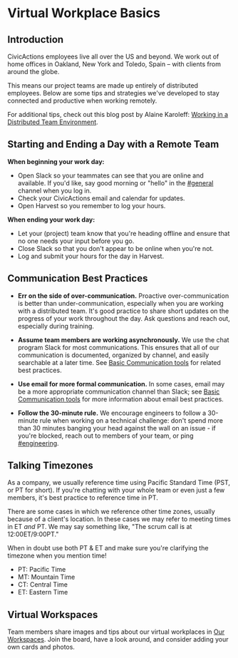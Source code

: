 # Virtual Workplace Basics

## Introduction

CivicActions employees live all over the US and beyond. We work out of home offices in Oakland, New York and Toledo, Spain – with clients from around the globe.

This means our project teams are made up entirely of distributed employees. Below are some tips and strategies we've developed to stay connected and productive when working remotely.

For additional tips, check out this blog post by Alaine Karoleff: [Working in a Distributed Team Environment](https://civicactions.com/blog/working-in-a-distributed-team-environment/).

## Starting and Ending a Day with a Remote Team

**When beginning your work day:**

* Open Slack so your teammates can see that you are online and available. If you'd like, say good morning or "hello" in the [#general](https://civicactions.slack.com/messages/general/) channel when you log in.
* Check your CivicActions email and calendar for updates.
* Open Harvest so you remember to log your hours.

**When ending your work day:**

* Let your (project) team know that you're heading offline and ensure that no one needs your input before you go.
* Close Slack so that you don't appear to be online when you're not.
* Log and submit your hours for the day in Harvest.

## Communication Best Practices

* **Err on the side of over-communication.** Proactive over-communication is better than under-communication, especially when you are working with a distributed team. It's good practice to share short updates on the progress of your work throughout the day. Ask questions and reach out, especially during training.


* **Assume team members are working asynchronously.** We use the chat program Slack for most communications. This ensures that all of our communication is documented, organized by channel, and easily searchable at a later time. See [Basic Communication tools](tools/basic-communication-tools.md) for related best practices.

* **Use email for more formal communication.** In some cases, email may be a more appropriate communication channel than Slack; see [Basic Communication tools](tools/basic-communication-tools.md) for more information about email best practices.

* **Follow the 30-minute rule.** We encourage engineers to follow a 30-minute rule when working on a technical challenge: don't spend more than 30 minutes banging your head against the wall on an issue - if you're blocked, reach out to members of your team, or ping [#engineering](https://civicactions.slack.com/messages/engineering/).

## Talking Timezones

As a company, we usually reference time using Pacific Standard Time (PST, or PT for short). If you're chatting with your whole team or even just a few members, it's best practice to reference time in PT.

There are some cases in which we reference other time zones, usually because of a client's location. In these cases we may refer to meeting times in ET *and* PT. We may say something like, "The scrum call is at 12:00ET/9:00PT."

When in doubt use both PT & ET and make sure you're clarifying the timezone when you mention time!

* PT: Pacific Time
* MT: Mountain Time
* CT: Central Time
* ET: Eastern Time

## Virtual Workspaces

Team members share images and tips about our virtual workplaces
in [Our Workspaces](https://trello.com/b/TJsUalpG/our-workspaces). Join the board, have a look around, and consider adding your own cards and photos.
